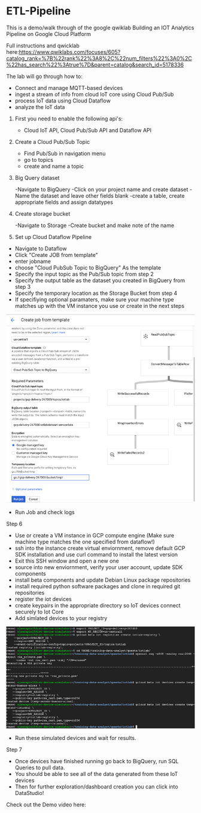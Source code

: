 # ETL-Pipeline

This is a demo/walk through of the google qwiklab Building an IOT Analytics Pipeline on Google Cloud Platform

Full instructions and qwicklab here:https://www.qwiklabs.com/focuses/605?catalog_rank=%7B%22rank%22%3A8%2C%22num_filters%22%3A0%2C%22has_search%22%3Atrue%7D&parent=catalog&search_id=5178336

The lab will go through how to:
  - Connect and manage MQTT-based devices
  - ingest a stream of info from cloud IoT core using Cloud Pub/Sub
  - process IoT data using Cloud Dataflow
  - analyze the IoT data
  
  
 1) First you need to enable the following api's:
    
    - Cloud IoT API, Cloud Pub/Sub API and Dataflow API
 
 2) Create a Cloud Pub/Sub Topic
 
    - Find Pub/Sub in navigation menu
    - go to topics
    - create and name a topic
    
 3) Big Query dataset
  
    -Navigate to BigQuery
    -Click on your project name and create dataset
    -Name the dataset and leave other fields blank
    -create a table, create appropriate fields and assign datatypes
    
 4) Create storage bucket
    
    -Navigate to Storage
    -Create bucket and make note of the name
    
  5) Set up Cloud Dataflow Pipeline
  
   - Navigate to Dataflow
   - Click "Create JOB from template"
   - enter jobname
   - choose "Cloud PubSub Topic to BigQuery" As the template
   - Specify the input topic as the Pub/Sub topic from step 2
   - Specify the output table as the dataset you created in BigQuery from step 3
   - Specify the temporary location as the Storage Bucket from step 4
   - If specifiying optional paramaters, make sure your machine type matches up with the VM instance you use or create in the next steps
   
   ![](https://github.com/zjserapin/ETL-Pipeline/blob/master/images/Screen%20Shot%202020-04-19%20at%209.39.19%20AM.png)
   
   - Run Job and check logs
   
   Step 6
   
   - Use or create a VM instance in GCP compute engine (Make sure machine type matches the one specified from dataflow!)
   - ssh into the instance create virtual enviornment, remove default GCP SDK installation and use curl command to install the latest version
   - Exit this SSH window and open a new one
   - source into new enviornment, verify your user account, update SDK components
   - install beta components and update Debian Linux package repositories
   - install required python software packages and clone in required git repositories
   - register the iot devices
   - create keypairs in the appropriate directory so IoT devices connect securely to Iot Core
   - Add simlated devices to your registry
   
   ![](https://github.com/zjserapin/ETL-Pipeline/blob/master/images/Screen%20Shot%202020-04-19%20at%2010.01.58%20AM.png)
   
   - Run these simulated devices and wait for results.
  
  Step 7
  
   - Once devices have finished running go back to BigQuery, run SQL Queries to pull data.
   - You should be able to see all of the data generated from these IoT devices
   - Then for further exploration/dashboard creation you can click into DataStudio!
   
 Check out the Demo video here:
   
